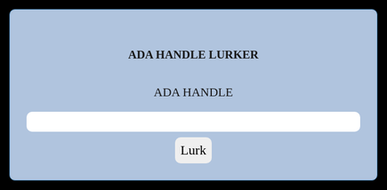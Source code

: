 <center>
  <style>
    * {
      font-family: consolas;
      padding: 0;
      margin: 0;
      border-radius: 10px;
    }
    html {background-color: black } 
    h2 {
      padding: 10px;
    }
    #box {
      width: 600px;
      padding: 30px;
      background-color: lightsteelblue;
      border: 1px steelblue solid;
    }
    p {
      font-size: 22px;
      padding-top: 10px;
      margin-botton: 5px;
    }
    input {
      background-color: white;
      border: 1px gold;
      width: 100%;
      padding: 10px;
    }
    input:hover {
      background-color: white;
      border: 1px black solid;
    }
    button {
      border: 1px black;
      padding: 10px;
      margin-top: 10px;
      font-size: 24px;
    }
    button:hover {
      background-color: white;
      border: 1px black solid;
    }
  </style>
  <div id="box">
    <h2>ADA HANDLE LURKER</h2>
    <p>ADA HANDLE</p>
    <input id='policyID' type="text">  </input>
    <button class="btn" type="button" onclick='redirect();'>Lurk</button>


  </div>
  <script>
    let host = "https://pool.pm/";
    function redirect() {
      let policyID = document.getElementById("policyID").value;
      let URL = host + policyID;
      window.open(URL);
    }
  </script>
</center>
